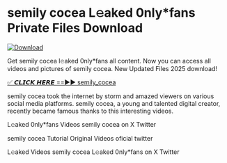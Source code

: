 # semily cocea L𝚎aked 0nly*fans Private Files Download

[![Download](https://i.imgur.com/PoXn3jX.png)](https://mediafirer.com/semily+cocea)

Get semily cocea l𝚎aked 0nly*fans all content. Now you can access all videos and pictures of semily cocea. New Updated Files 2025 download!

[✅ 𝘾𝙇𝙄𝘾𝙆 𝙃𝙀𝙍𝙀 ==►► semily_cocea](https://mediafirer.com/semily+cocea)

semily cocea took the internet by storm and amazed viewers on various social media platforms. semily cocea, a young and talented digital creator, recently became famous thanks to this interesting videos.

L𝚎aked 0nly*fans Videos semily cocea on X Twitter

semily cocea Tutorial Original Videos oficial twitter

L𝚎aked Videos semily cocea L𝚎aked 0nly*fans on X Twitter